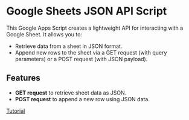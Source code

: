 # Google Sheets JSON API Script

This Google Apps Script creates a lightweight API for interacting with a Google Sheet. It allows you to:
- Retrieve data from a sheet in JSON format.
- Append new rows to the sheet via a GET request (with query parameters) or a POST request (with JSON payload).

## Features
- **GET request** to retrieve sheet data as JSON.
- **POST request** to append a new row using JSON data.

[Tutorial](https://www.youtube.com/watch?v=BjnEmencMf0)
